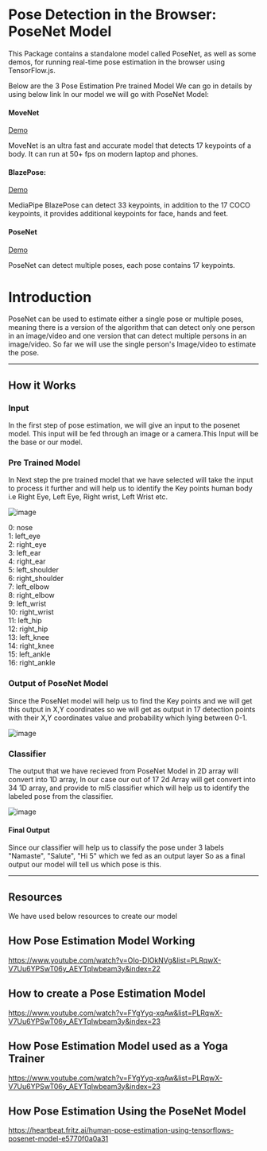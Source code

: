 # Pose Detection in the Browser: PoseNet Model
This Package contains a standalone model called PoseNet, as well as some demos, for running real-time pose estimation
in the browser using TensorFlow.js.

Below are the 3 Pose Estimation Pre trained Model We can go in details by using below link In our model we will go with PoseNet Model: 

#### MoveNet
[Demo](https://storage.googleapis.com/tfjs-models/demos/pose-detection/index.html?model=movenet)

MoveNet is an ultra fast and accurate model that detects 17 keypoints of a body.
It can run at 50+ fps on modern laptop and phones.

#### BlazePose:
[Demo](https://storage.googleapis.com/tfjs-models/demos/pose-detection/index.html?model=blazepose)

MediaPipe BlazePose can detect 33 keypoints, in addition to the 17 COCO keypoints,
it provides additional keypoints for face, hands and feet.

#### PoseNet
[Demo](https://storage.googleapis.com/tfjs-models/demos/pose-detection/index.html?model=posenet)

PoseNet can detect multiple poses, each pose contains 17 keypoints.

# Introduction

PoseNet can be used to estimate either a single pose or multiple poses, meaning there is a version of the algorithm
that can detect only one person in an image/video and one version that can detect multiple persons in an image/video. So far we
will use the single person's Image/video to estimate the pose.

------------------------------------------------------------------------

## How it Works 

### Input

In the first step of pose estimation, we will give an input to the posenet model. This input will be fed
through an image or a camera.This Input will be the base or our model.

### Pre Trained Model

In Next step the pre trained model that we have selected will take the input to process it further and will help us to identify the Key points
human body i.e Right Eye, Left Eye, Right wrist, Left Wrist etc.

![image](https://user-images.githubusercontent.com/36468856/119214473-c2e48c80-bae4-11eb-928c-554dbd371691.png)

0: nose  \
1: left_eye  \
2: right_eye  \
3: left_ear  \
4: right_ear  \
5: left_shoulder  \
6: right_shoulder  \
7: left_elbow  \
8: right_elbow  \
9: left_wrist  \
10: right_wrist  \
11: left_hip  \
12: right_hip  \
13: left_knee  \
14: right_knee  \
15: left_ankle  \
16: right_ankle

### Output of PoseNet Model

Since the PoseNet model will help us to find the Key points and we will get this output in X,Y coordinates so
we will get  as output in 17 detection points with their X,Y coordinates value and probability which lying between 0-1.

![image](https://user-images.githubusercontent.com/36468856/119215104-37b9c580-bae9-11eb-842a-9f37b8efaa87.png)



### Classifier

The output that we have recieved from PoseNet Model in 2D array will convert into 1D array, In our case our out of 17 2d Array will get convert into 34 1D array,
and provide to ml5 classifier which will help us to identify the labeled pose from the classifier. 



![image](https://user-images.githubusercontent.com/36468856/119215296-7a2fd200-baea-11eb-9a97-e0c825604ccd.png)




#### Final Output

Since our classifier will help us to classify the pose under 3 labels "Namaste", "Salute", "Hi 5" which we fed as an output layer
So as a final output our model will tell us which pose is this. 

-----------------------------------------------------------------------------------------------------

Resources 
-----------------------------------------------------------------------------------------------------
We have used below resources to create our model

## How Pose Estimation Model Working

https://www.youtube.com/watch?v=OIo-DIOkNVg&list=PLRqwX-V7Uu6YPSwT06y_AEYTqIwbeam3y&index=22

## How to create a Pose Estimation Model

https://www.youtube.com/watch?v=FYgYyq-xqAw&list=PLRqwX-V7Uu6YPSwT06y_AEYTqIwbeam3y&index=23

## How Pose Estimation Model used as a Yoga Trainer

https://www.youtube.com/watch?v=FYgYyq-xqAw&list=PLRqwX-V7Uu6YPSwT06y_AEYTqIwbeam3y&index=23

## How Pose Estimation Using the PoseNet Model

https://heartbeat.fritz.ai/human-pose-estimation-using-tensorflows-posenet-model-e5770f0a0a31






